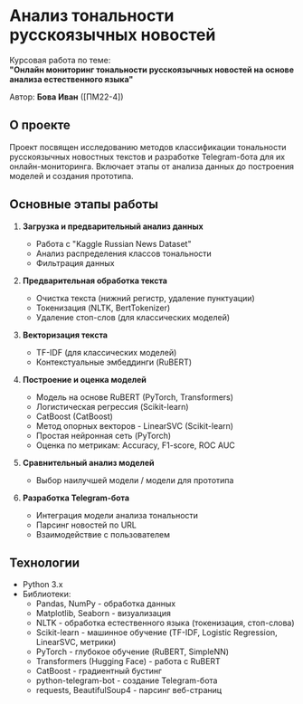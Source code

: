 # Анализ тональности русскоязычных новостей

Курсовая работа по теме:  
**"Онлайн мониторинг тональности русскоязычных новостей на основе анализа естественного языка"**

Автор: **Бова Иван** ([ПМ22-4])

## О проекте

Проект посвящен исследованию методов классификации тональности русскоязычных новостных текстов и разработке Telegram-бота для их онлайн-мониторинга. Включает этапы от анализа данных до построения моделей и создания прототипа.

## Основные этапы работы

1.  **Загрузка и предварительный анализ данных**
    *   Работа с "Kaggle Russian News Dataset"
    *   Анализ распределения классов тональности
    *   Фильтрация данных

2.  **Предварительная обработка текста**
    *   Очистка текста (нижний регистр, удаление пунктуации)
    *   Токенизация (NLTK, BertTokenizer)
    *   Удаление стоп-слов (для классических моделей)

3.  **Векторизация текста**
    *   TF-IDF (для классических моделей)
    *   Контекстуальные эмбеддинги (RuBERT)

4.  **Построение и оценка моделей**
    *   Модель на основе RuBERT (PyTorch, Transformers)
    *   Логистическая регрессия (Scikit-learn)
    *   CatBoost (CatBoost)
    *   Метод опорных векторов - LinearSVC (Scikit-learn)
    *   Простая нейронная сеть (PyTorch)
    *   Оценка по метрикам: Accuracy, F1-score, ROC AUC

5.  **Сравнительный анализ моделей**
    *   Выбор наилучшей модели / модели для прототипа

6.  **Разработка Telegram-бота**
    *   Интеграция модели анализа тональности
    *   Парсинг новостей по URL
    *   Взаимодействие с пользователем

## Технологии

*   Python 3.x
*   Библиотеки:
    *   Pandas, NumPy - обработка данных
    *   Matplotlib, Seaborn - визуализация
    *   NLTK - обработка естественного языка (токенизация, стоп-слова)
    *   Scikit-learn - машинное обучение (TF-IDF, Logistic Regression, LinearSVC, метрики)
    *   PyTorch - глубокое обучение (RuBERT, SimpleNN)
    *   Transformers (Hugging Face) - работа с RuBERT
    *   CatBoost - градиентный бустинг
    *   python-telegram-bot - создание Telegram-бота
    *   requests, BeautifulSoup4 - парсинг веб-страниц
